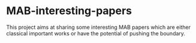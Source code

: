 # MAB-interesting-papers
This project aims at sharing some interesting MAB papers which are either classical important works or have the potential of pushing the boundary.
